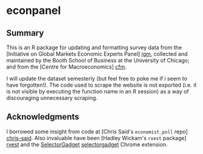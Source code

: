 # econpanel

## Summary

This is an R package for updating and formatting survey data from the [Initiative on Global Markets Economic Experts Panel] [igm], collected and maintained by the Booth School of Business at the University of Chicago; and from the [Centre for Macroeconomics] [cfm].

I will update the dataset semesterly (but feel free to poke me if i seem to have forgotten!). The code used to scrape the website is not exported (i.e. it is not visible by executing the function name in an R session) as a way of discouraging unnecessary scraping.

[igm]: http://www.igmchicago.org/igm-economic-experts-panel
[cfm]: http://cfmsurvey.org/

## Acknowledgments

I borrowed some insight from code at [Chris Said's `economist_poll` repo] [chris-said]. Also invaluable have been [Hadley Wickam's `rvest` package] [rvest] and the [SelectorGadget] [selectorgadget] Chrome extension.

[chris-said]: https://github.com/csaid/economist_poll
[rvest]: http://blog.rstudio.org/2014/11/24/rvest-easy-web-scraping-with-r/
[selectorgadget]: http://selectorgadget.com/
